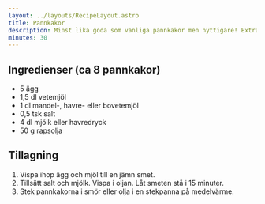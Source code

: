 ```yaml
---
layout: ../layouts/RecipeLayout.astro
title: Pannkakor
description: Minst lika goda som vanliga pannkakor men nyttigare! Extra mycket ägg eftersom ägg är fullt av nyttigheter. Vetemjöl är delvis ersatt med nyttigare mjöl.
minutes: 30
---
```


## Ingredienser (ca 8 pannkakor)

- 5 ägg
- 1,5 dl vetemjöl
- 1 dl mandel-, havre- eller bovetemjöl
- 0,5 tsk salt
- 4 dl mjölk eller havredryck
- 50 g rapsolja

## Tillagning

1. Vispa ihop ägg och mjöl till en jämn smet.
2. Tillsätt salt och mjölk. Vispa i oljan. Låt smeten stå i 15 minuter.
3. Stek pannkakorna i smör eller olja i en stekpanna på medelvärme.
